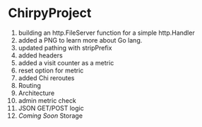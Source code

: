 # ChirpyProject
1) building an http.FileServer function for a simple http.Handler
2) added a PNG to learn more about Go lang.
3) updated pathing with stripPrefix
4) added headers
5) added a visit counter as a metric
6) reset option for metric
7) added Chi reroutes
8) Routing
9) Architecture
10) admin metric check
11) JSON GET/POST logic
12) *Coming Soon* Storage
